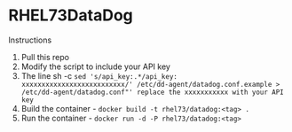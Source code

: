 # RHEL73DataDog
Instructions
1. Pull this repo 
2. Modify the script to include your API key
3. The line sh -c `sed 's/api_key:.*/api_key: xxxxxxxxxxxxxxxxxxxxxxxxxx/' /etc/dd-agent/datadog.conf.example > /etc/dd-agent/datadog.conf"' replace the xxxxxxxxxxx with your API key`
4. Build the container - `docker build -t rhel73/datadog:<tag> .`
5. Run the container - `docker run -d -P rhel73/datadog:<tag>`

